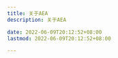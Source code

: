 ```yaml
---
title: 关于AEA
description: 关于AEA

date: 2022-06-09T20:12:52+08:00
lastmod: 2022-06-09T20:12:52+08:00

---
```


